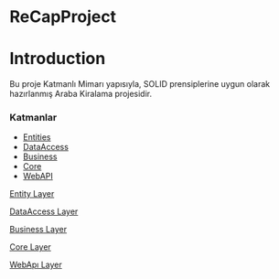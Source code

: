 # ReCapProject
# Introduction
Bu proje Katmanlı Mimarı yapısıyla, SOLID prensiplerine uygun olarak hazırlanmış Araba Kiralama projesidir.
### Katmanlar
<ul>
<li><a href="#entity">Entities</a></li>
<li><a href="#dataccess">DataAccess</a</li>
<li><a href="#business">Business</a</li>
<li><a href="#core">Core</a</li>
<li><a href="#webapi">WebAPI</a</li>
</ul>

<p id="entity">Entity Layer</p>
<p id="dataccess">DataAccess Layer</p>
<p id="business">Business Layer</p>
<p id="core">Core Layer</p>
<p id="webapi">WebApı Layer</p>


